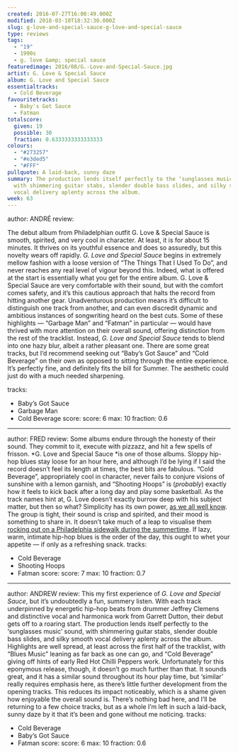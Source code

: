 ```yaml
---
created: 2016-07-27T16:00:49.000Z
modified: 2018-03-10T18:32:30.000Z
slug: g-love-and-special-sauce-g-love-and-special-sauce
type: reviews
tags:
  - "19"
  - 1990s
  - g. love &amp; special sauce
featuredimage: 2016/08/G.-Love-and-Special-Sauce.jpg
artist: G. Love & Special Sauce
album: G. Love and Special Sauce
essentialtracks:
  - Cold Beverage
favouritetracks:
  - Baby's Got Sauce
  - Fatman
totalscore:
  given: 19
  possible: 30
  fraction: 0.6333333333333333
colours:
  - "#273257"
  - "#e3ded5"
  - "#FFF"
pullquote: A laid-back, sunny daze
summary: The production lends itself perfectly to the ‘sunglasses music’ sound,
  with shimmering guitar stabs, slender double bass slides, and silky smooth
  vocal delivery aplenty across the album.
week: 63
---
```

author: ANDRÉ
review: <div class="_d97"><p>The debut album from Philadelphian outfit G. Love
  &amp; Special Sauce is smooth, spirited, and very cool in character. At least,
  it is for about 15 minutes. It thrives on its youthful essence and does so
  assuredly, but this novelty wears off rapidly. <em>G. Love and Special
  Sauce</em> begins in extremely mellow fashion with a loose version of “The
  Things That I Used To Do”, and never reaches any real level of vigour beyond
  this. Indeed, what is offered at the start is essentially what you get for the
  entire album. G. Love &amp; Special Sauce are very comfortable with their
  sound, but with the comfort comes safety, and it’s this cautious approach that
  halts the record from hitting another gear. Unadventurous production means
  it’s difficult to distinguish one track from another, and can even discredit
  dynamic and ambitious instances of songwriting heard on the best cuts. Some of
  these highlights — “Garbage Man” and “Fatman” in particular — would have
  thrived with more attention on their&nbsp;overall sound, offering distinction
  from the rest of the tracklist. Instead, <em>G. Love and Special Sauce</em>
  tends to blend into one hazy blur, albeit a rather pleasant one. There are
  some great tracks, but I’d recommend seeking out “Baby’s Got Sauce” and “Cold
  Beverage” on their own as opposed to sitting through the entire experience.
  It’s perfectly fine, and definitely fits the bill for Summer. The aesthetic
  could just do with a much needed sharpening.</p></div>
tracks:
  - Baby’s Got Sauce
  - ­Garbage Man
  - ­Cold Beverage
score:
  score: 6
  max: 10
  fraction: 0.6
---
author: FRED
review: Some albums endure through the honesty of their sound. They commit to
  it, execute with pizzazz, and hit a few spells of frisson. *G. Love and
  Special Sauce *is one of those albums. Sloppy hip-hop blues stay loose for an
  hour here, and although I’d be lying if I said the record doesn’t feel its
  length at times, the best bits are fabulous. “Cold Beverage”, appropriately
  cool in character, never fails to conjure visions of sunshine with a lemon
  garnish, and “Shooting Hoops” is (*probably*) exactly how it feels to kick
  back after a long day and play some basketball. As the track names hint at, G.
  Love doesn’t exactly burrow deep with his subject matter, but then so what?
  Simplicity has its own power, [as we all well
  know](<reviews/the-blue-album/>). The group is tight,
  their sound is crisp and spirited, and their mood is something to share in. It
  doesn’t take much of a leap to visualise them [rocking out on a Philadelphia
  sidewalk during the
  summertime](<https://www.youtube.com/watch?v=pk9-28HgxfE>). If lazy, warm,
  intimate hip-hop blues is the order of the day, this ought to whet your
  appetite — if only as a refreshing snack.
tracks:
  - Cold Beverage
  - ­Shooting Hoops
  - ­Fatman
score:
  score: 7
  max: 10
  fraction: 0.7
---
author: ANDREW
review: This my first experience of *G. Love and Special Sauce*, but it’s
  undoubtedly a fun, summery listen. With each track underpinned by energetic
  hip-hop beats from drummer Jeffrey Clemens and distinctive vocal and harmonica
  work from Garrett Dutton, their debut gets off to a roaring start. The
  production lends itself perfectly to the ‘sunglasses music’ sound, with
  shimmering guitar stabs, slender double bass slides, and silky smooth vocal
  delivery aplenty across the album. Highlights are well spread, at least across
  the first half of the tracklist, with “Blues Music” leaning as far back as one
  can go, and “Cold Beverage” giving off hints of early Red Hot Chilli Peppers
  work. Unfortunately for this eponymous release, though, it doesn’t go much
  further than that. It sounds great, and it has a similar sound throughout its
  hour play time, but ‘similar’ really requires emphasis here, as there’s little
  further development from the opening tracks. This reduces its impact
  noticeably, which is a shame given how enjoyable the overall sound is. There’s
  nothing bad here, and I’ll be returning to a few choice tracks, but as a whole
  I’m left in such a laid-back, sunny daze by it that it’s been and gone without
  me noticing.
tracks:
  - Cold Beverage
  - ­Baby’s Got Sauce
  - ­Fatman
score:
  score: 6
  max: 10
  fraction: 0.6
